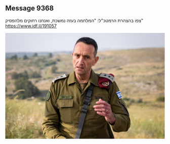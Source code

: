 ## Message 9368

צפו בהצהרת הרמטכ"ל:
"המלחמה בעזה נמשכת, ואנחנו רחוקים מלהפסיק"
https://www.idf.il/191057

![Photo](9368/9368_photo.jpg)
